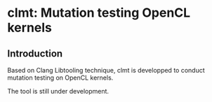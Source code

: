 # clmt: Mutation testing OpenCL kernels

## Introduction

Based on Clang Libtooling technique, clmt is developped to conduct mutation testing on OpenCL kernels.

The tool is still under development.


